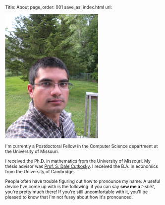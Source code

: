 Title: About
page_order: 001
save_as: index.html
url: 

<img src="../images/soumya.jpg" width="300" height="400">

I'm currently a Postdoctoral Fellow in the Computer Science department at the University of Missouri.

I received the Ph.D. in mathematics from the University of Missouri. My thesis advisor was [Prof. S. Dale Cutkosky](http://faculty.missouri.edu/~cutkoskys). I received the B.A. in economics from the University of Cambridge.

People often have trouble figuring out how to pronounce my name. A useful device I've come up with is the following: if you can say **sew me a** *t-shirt*, you're pretty much there\! If you're still uncomfortable with it, you'll be pleased to know that I'm not fussy about how it's pronounced. 



